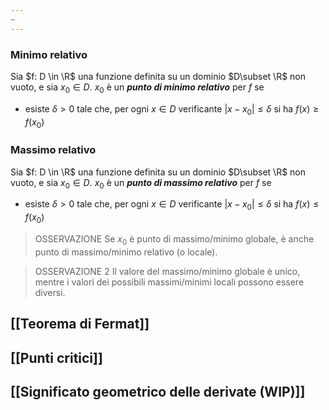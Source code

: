 ```yaml
---
~
---
```

### Minimo relativo
Sia $f: D \in \R$ una funzione definita su un dominio $D\subset \R$ non vuoto, e sia $x_0\in D$.
$x_0$ è un ***punto di minimo relativo*** per $f$ se

- esiste $\delta>0$ tale che, per ogni $x\in D$ verificante $|x-x_0|\le\delta$ si ha $f(x)\ge f(x_0)$

### Massimo relativo
Sia $f: D \in \R$ una funzione definita su un dominio $D\subset \R$ non vuoto, e sia $x_0\in D$.
$x_0$ è un ***punto di massimo relativo*** per $f$ se

- esiste $\delta>0$ tale che, per ogni $x\in D$ verificante $|x-x_0|\le\delta$ si ha $f(x)\le f(x_0)$

>OSSERVAZIONE
>Se $x_0$ è punto di massimo/minimo globale, è anche punto di massimo/minimo relativo (o locale).

>OSSERVAZIONE 2
>Il valore del massimo/minimo globale è unico, mentre i valori dei possibili massimi/minimi locali possono essere diversi.

## [[Teorema di Fermat]] 

## [[Punti critici]]

## [[Significato geometrico delle derivate (WIP)]]